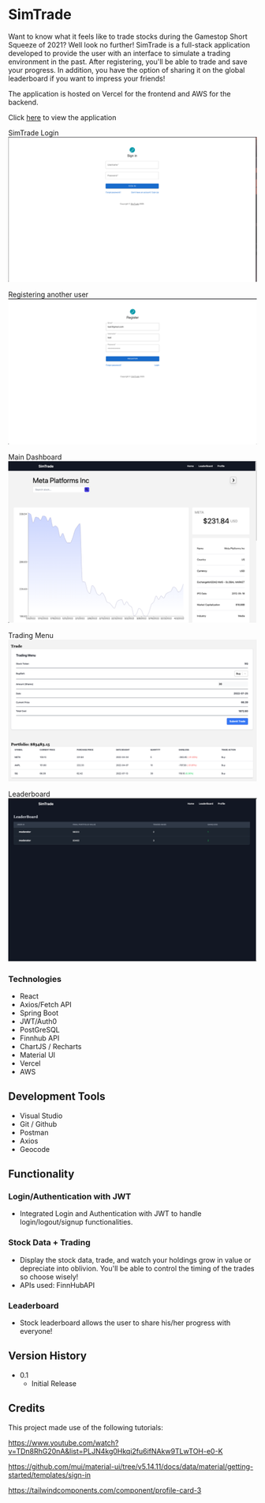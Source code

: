 # SimTrade

Want to know what it feels like to trade stocks during the Gamestop Short Squeeze of 2021? Well look no further! SimTrade is a full-stack application developed to provide the user with an interface to simulate a trading environment in the past. After registering, you'll be able to trade and save your progress. In addition, you have the option of sharing it on the global leaderboard if you want to impress your friends! 

The application is hosted on Vercel for the frontend and AWS for the backend. 

Click [here](https://google.com) to view the application

SimTrade Login
![Alt text](/public/demo1.png)

Registering another user
![Alt text](/public/demo2.png)

Main Dashboard
![Alt text](/public/demo3.png)

Trading Menu
![Alt text](/public/demo4.png)

Leaderboard
![Alt text](/public/demo5.png)

### Technologies 

* React
* Axios/Fetch API
* Spring Boot
* JWT/Auth0
* PostGreSQL 
* Finnhub API
* ChartJS / Recharts
* Material UI
* Vercel
* AWS

## Development Tools

* Visual Studio
* Git / Github
* Postman
* Axios
* Geocode

## Functionality 

### Login/Authentication with JWT

* Integrated Login and Authentication with JWT to handle login/logout/signup functionalities. 

### Stock Data + Trading

* Display the stock data, trade, and watch your holdings grow in value or depreciate into oblivion. You'll be able to control the timing of the trades so choose wisely!
* APIs used: FinnHubAPI

### Leaderboard
* Stock leaderboard allows the user to share his/her progress with everyone! 

## Version History

* 0.1
    * Initial Release

## Credits 
This project made use of the following tutorials: 

https://www.youtube.com/watch?v=TDn8RhG20nA&list=PLJN4kg0Hkqi2fu6ifNAkw9TLwTOH-e0-K

https://github.com/mui/material-ui/tree/v5.14.11/docs/data/material/getting-started/templates/sign-in

https://tailwindcomponents.com/component/profile-card-3

